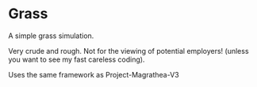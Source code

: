 Grass
=====

A simple grass simulation.

Very crude and rough.  Not for the viewing of potential employers!  (unless you want to see my fast careless coding).

Uses the same framework as Project-Magrathea-V3
